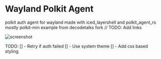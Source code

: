 # Wayland Polkit Agent

polkit auth agent for wayland made with iced_layershell and
polkit_agent_rs mostly polkit-min example from decodetalks fork
// TODO: Add links

![screenshot](https://github.com/user-attachments/assets/ea527ea8-d499-468c-9e0a-9bfd45929c72)




TODO:
[] - Retry if auth failed
[] - Use system theme
[] - Add css based styling
